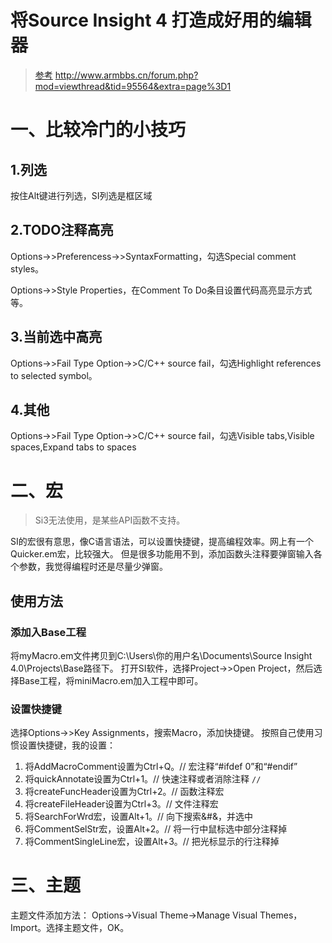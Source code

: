 # 将Source Insight 4 打造成好用的编辑器
>[参考](http://www.armbbs.cn/forum.php?mod=viewthread&tid=95564&extra=page%3D1)
http://www.armbbs.cn/forum.php?mod=viewthread&tid=95564&extra=page%3D1
# 一、比较冷门的小技巧
## 1.列选
按住Alt键进行列选，SI列选是框区域

## 2.TODO注释高亮
Options->>Preferencess->>SyntaxFormatting，勾选Special comment styles。

Options->>Style Properties，在Comment To Do条目设置代码高亮显示方式等。

## 3.当前选中高亮
Options->>Fail Type Option->>C/C++ source fail，勾选Highlight references to selected symbol。

## 4.其他
Options->>Fail Type Option->>C/C++ source fail，勾选Visible tabs,Visible spaces,Expand tabs to spaces

# 二、宏
>Si3无法使用，是某些API函数不支持。

SI的宏很有意思，像C语言语法，可以设置快捷键，提高编程效率。网上有一个Quicker.em宏，比较强大。
但是很多功能用不到，添加函数头注释要弹窗输入各个参数，我觉得编程时还是尽量少弹窗。

## 使用方法
### 添加入Base工程
将myMacro.em文件拷贝到C:\Users\你的用户名\Documents\Source Insight 4.0\Projects\Base路径下。
打开SI软件，选择Project->>Open Project，然后选择Base工程，将miniMacro.em加入工程中即可。

### 设置快捷键
选择Options->>Key Assignments，搜索Macro，添加快捷键。
按照自己使用习惯设置快捷键，我的设置：
1. 将AddMacroComment设置为Ctrl+Q。// 宏注释“#ifdef 0”和“#endif”
2. 将quickAnnotate设置为Ctrl+1。// 快速注释或者消除注释 `//`
3. 将createFuncHeader设置为Ctrl+2。// 函数注释宏
4. 将createFileHeader设置为Ctrl+3。// 文件注释宏
5. 将SearchForWrd宏，设置Alt+1。// 向下搜索&#&，并选中
6. 将CommentSelStr宏，设置Alt+2。// 将一行中鼠标选中部分注释掉
7. 将CommentSingleLine宏，设置Alt+3。// 把光标显示的行注释掉

# 三、主题
主题文件添加方法：
Options->Visual Theme->Manage Visual Themes，Import。选择主题文件，OK。

